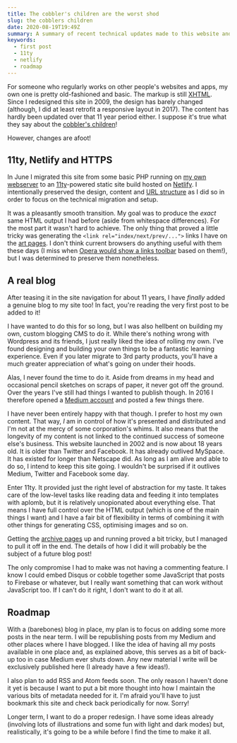 ```yaml
---
title: The cobbler's children are the worst shod
slug: the cobblers children
date: 2020-08-19T19:49Z
summary: A summary of recent technical updates made to this website and a look towards its roadmap for the future.
keywords:
  - first post
  - 11ty
  - netlify
  - roadmap
---
```

For someone who regularly works on other people's websites and apps, my own one is pretty old-fashioned and basic. The markup is still [XHTML](https://validator.w3.org/check?uri=referer). Since I redesigned this site in 2009, the design has barely changed (although, I did at least retrofit a responsive layout in 2017). The content has hardly been updated over that 11 year period either. I suppose it's true what they say about the [cobbler's children](https://en.wiktionary.org/wiki/the_cobbler%27s_children_are_the_worst_shod)!

However, changes are afoot!

## 11ty, Netlify and HTTPS
In June I migrated this site from some basic PHP running on [my own webserver](http://event-horizon.cyberfinity.net/) to an [11ty](https://www.11ty.dev/)-powered static site build hosted on [Netlify](https://www.netlify.com/). I intentionally preserved the design, content and [URL structure](https://www.w3.org/Provider/Style/URI) as I did so in order to focus on the technical migration and setup.

It was a pleasantly smooth transition. My goal was to produce the _exact_ same HTML output I had before (aside from whitespace differences). For the most part it wasn't hard to achieve. The only thing that proved a little tricky was generating the `<link rel="index/next/prev/...">` links I have on the [art pages](/art/). I don't think current browsers do anything useful with them these days (I miss when [Opera would show a links toolbar](https://www.w3.org/wiki/More_about_the_document_head?source=post_page-----283f2ccbd161----------------------) based on them!), but I was determined to preserve them nonetheless.

## A real blog
After teasing it in the site navigation for about 11 years, I have _finally_ added a genuine blog to my site too! In fact, you're reading the very first post to be added to it!

I have wanted to do this for so long, but I was also hellbent on building my own, custom blogging CMS to do it. While there's nothing wrong with Wordpress and its friends, I just really liked the idea of rolling my own. I've found designing and building your own things to be a fantastic learning experience. Even if you later migrate to 3rd party products, you'll have a much greater appreciation of what's going on under their hoods.

Alas, I never found the time to do it. Aside from dreams in my head and occasional pencil sketches on scraps of paper, it never got off the ground. Over the years I've still had things I wanted to publish though. In 2016 I therefore opened a [Medium account](https://medium.com/@cirrus) and posted a few things there.

I have never been entirely happy with that though. I prefer to host my own content. That way, _I_ am in control of how it's presented and distributed and I'm not at the mercy of some corporation's whims. It also means that the longevity of my content is not linked to the continued success of someone else's business. This website launched in 2002 and is now about 18 years old. It is older than Twitter and Facebook. It has already outlived MySpace. It has existed for longer than Netscape did. As long as I am alive and able to do so, I intend to keep this site going. I wouldn't be surprised if it outlives Medium, Twitter and Facebook some day.

Enter 11ty. It provided just the right level of abstraction for my taste. It takes care of the low-level tasks like reading data and feeding it into templates with aplomb, but it is relatively unopionated about everything else. That means I have full control over the HTML output (which is one of the main things I want) and I have a fair bit of flexibility in terms of combining it with other things for generating CSS, optimising images and so on.

Getting the [archive pages](/blog/2020/) up and running proved a bit tricky, but I managed to pull it off in the end. The details of how I did it will probably be the subject of a future blog post!

The only compromise I had to make was not having a commenting feature. I know I could embed Disqus or cobble together some JavaScript that posts to Firebase or whatever, but I really want something that can work without JavaScript too. If I can't do it right, I don't want to do it at all.

## Roadmap
With a (barebones) blog in place, my plan is to focus on adding some more posts in the near term. I will be republishing posts from my Medium and other places where I have blogged. I like the idea of having all my posts available in one place and, as explained above, this serves as a bit of back-up too in case Medium ever shuts down. Any new material I write will be exclusively published here (I already have a few ideas!).

I also plan to add RSS and Atom feeds soon. The only reason I haven't done it yet is because I want to put a bit more thought into how I maintain the various bits of metadata needed for it. I'm afraid you'll have to just bookmark this site and check back periodically for now. Sorry!

Longer term, I want to do a proper redesign. I have some ideas already (involving lots of illustrations and some fun with light and dark modes) but, realistically, it's going to be a while before I find the time to make it all.
